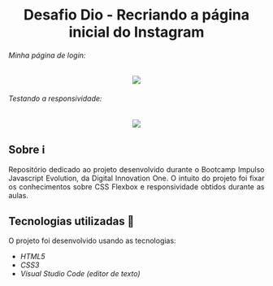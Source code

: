 <h1 align="center"> Desafio Dio - Recriando a página inicial do Instagram </h1>

###### Minha página de login:

<p align="center"><img src="https://i.imgur.com/hm09eNx.png" max-width=800px</p>

  
 ###### Testando a responsividade:
  
 <p align="center"><img src="https://i.imgur.com/hD90l9f.png" max-height=50px</p>

## Sobre ℹ️

<p align="justify"> Repositório dedicado ao projeto desenvolvido durante o Bootcamp Impulso Javascript Evolution, da Digital Innovation One. O intuito do projeto foi fixar os conhecimentos sobre CSS Flexbox e responsividade obtidos durante as aulas.</p>


##  Tecnologias utilizadas 🚀

O projeto foi desenvolvido usando as tecnologias:

- *HTML5*
- *CSS3*
- *Visual Studio Code (editor de texto)*

